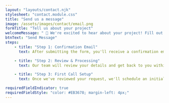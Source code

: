 ```yaml
---
layout: "layouts/contact.njk"
stylesheet: "contact.module.css"
title: "Send us a message"
image: /assets/images/contact/email.png
formTitle: "Tell us about your project"
welcomeMessage: " 👋 We're excited to hear about your project! Fill out the form below and we'll get back to you shortly."
btnText: "Send Message"
steps:
    - title: "Step 1: Confirmation Email"
      text: After submitting the form, you'll receive a confirmation email to let you know we've received your request.

    - title: "Step 2: Review & Processing"
      text: Our team will review your details and get back to you within 2 business days. If we need any additional information, we'll reach out.

    - title: "Step 3: First Call Setup"
      text: Once we've reviewed your request, we'll schedule an initial call to learn more about your project, discuss your needs, and explore how we can help...

requiredFieldIndicator: true
requiredFieldStyle: "color: #EB3678; margin-left: 4px;"
---
```


